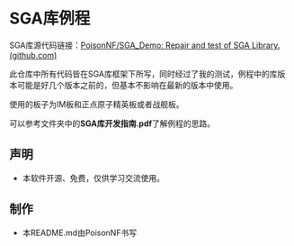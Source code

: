 # SGA库例程

SGA库源代码链接：[PoisonNF/SGA_Demo: Repair and test of SGA Library. (github.com)](https://github.com/PoisonNF/SGA_Demo)

此仓库中所有代码皆在SGA库框架下所写，同时经过了我的测试，例程中的库版本可能是好几个版本之前的，但基本不影响在最新的版本中使用。

使用的板子为IM板和正点原子精英板或者战舰板。

可以参考文件夹中的**SGA库开发指南.pdf**了解例程的思路。

## 声明

- 本软件开源、免费，仅供学习交流使用。

## 制作

- 本README.md由PoisonNF书写

